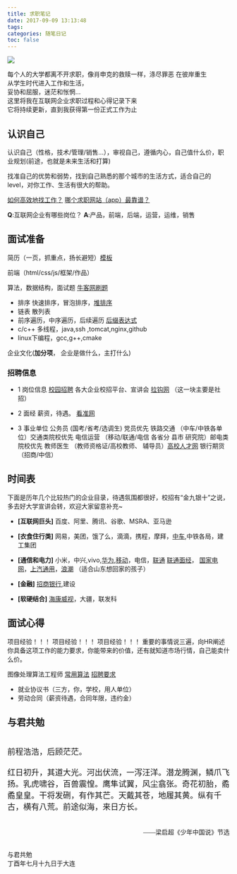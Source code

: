 ```yaml
---
title: 求职笔记
date: 2017-09-09 13:13:48
tags:
categories: 随笔日记
toc: false
---
```


![](http://image12.m1905.cn/mapps/uploadfile/edu/2014/0925/2014092510594066002.jpg)

<!-- <p style="font-size:18px"><span style="FONT-FAMILY: 楷体,楷体_GB2312, SimKai"> 每个人的大学都离不开求职，像肖申克的救赎一样，涤尽罪恶 在彼岸重生<br> 从学生时代进入工作和生活，妥协和屈服，迷茫和怅惘...<br> 这里将我在互联网企业求职过程和心得记录下来<br> 它将持续更新，直到我获得第一份正式工作为止</span></p> -->

每个人的大学都离不开求职，像肖申克的救赎一样，涤尽罪恶 在彼岸重生<br> 从学生时代进入工作和生活，<br>妥协和屈服，迷茫和怅惘...<br> 这里将我在互联网企业求职过程和心得记录下来<br> 它将持续更新，直到我获得第一份正式工作为止

## 认识自己
 认识自己（性格，技术/管理/销售...），审视自己，遵循内心，自己值什么价，职业规划(前途，也就是未来生活和打算)

 找准自己的优势和弱势，找到自己熟悉的那个城市的生活方式，适合自己的level，对你工作、生活有很大的帮助。

[如何高效地找工作？](https://www.zhihu.com/question/20221715)
[哪个求职网站（app）最靠谱？](https://www.zhihu.com/question/21383951)

**Q**:互联网企业有哪些岗位？
**A**:产品，前端，后端，运营，运维，销售

## 面试准备
 简历（一页，抓重点，扬长避短）[模板](http://office.mmais.com.cn/List.shtml?cat=WORD&tag=13)

 前端（html/css/js/框架/作品）

 算法，数据结构，面试题 [牛客网刷题](https://www.nowcoder.com/)

* 排序 快速排序，冒泡排序，[堆排序](http://bubkoo.com/2014/01/14/sort-algorithm/heap-sort/)
* 链表 散列表
* 前序遍历，中序遍历，后续遍历 [后缀表达式](http://blog.csdn.net/antineutrino/article/details/6763722)
* c/c++ 多线程，java,ssh ,tomcat,nginx,github
* linux下编程，gcc,g++,cmake

企业文化(**加分项**， 企业是做什么，主打什么)

### 招聘信息

* 1 岗位信息
      [校园招聘](https://xiaoyuan.zhaopin.com/)
      各大企业校招平台、宣讲会
      [拉钩网](https://www.lagou.com/) （这一块主要是社招）


* 2 面经
      薪资，待遇。 [看准网](http://www.kanzhun.com/)

* 3 事业单位
      公务员 (国考/省考/选调生) 党员优先
      铁路交通 （中车/中铁各单位）交通类院校优先
      电信运营 （移动/联通/电信 各省分 县市 研究院）邮电类院校优先
      教师医生 （教师资格证/高校教师、 辅导员）[高校人才网](http://www.gaoxiaojob.com/)
      银行期货 （招商/中信）

## 时间表
下面是历年几个比较热门的企业目录，待遇氛围都很好，校招有“金九银十”之说，多去好大学宣讲会转，欢迎大家留意补充~

* **[互联网巨头]** 百度、阿里、腾讯、谷歌、MSRA、亚马逊

* **[衣食住行类]** 网易，美团，饿了么，滴滴，携程，摩拜，[中车](http://211.147.25.243/g17209.aspx),中铁各局，建工集团

* **[通信和电力]** 小米，中兴,vivo,[华为](http://career.huawei.com/reccampportal/campus4_index.html#campus4/pages/home/trainee.html?type=0&faqtype=3),[移动](http://special.zhaopin.com/2017/sh/zgyd091093w/scJob.html)，电信，[联通](http://chinaunicom2018.zhaopin.com/cl.html?=1105801) [联通面经](http://wk.yingjiesheng.com/v-000-022-341.html)， [国家电网](http://xjgc.zhaopin.com/)，[上汽通用](http://sgm.zhiye.com/campusjobs)，[浪潮](http://career.inspur.com/cwbase/web/recportal/index.html) （适合山东想回家的孩子）

* **[金融]** [招商银行](http://career.cmbchina.com/Campus/Campus.html),建设

* **[软硬结合]** [海康威视](http://campus.hikvision.com)，大疆，联发科


## 面试心得

项目经验！！！
项目经验！！！
项目经验！！！
重要的事情说三遍，向HR阐述你具备这项工作的能力要求，你能带来的价值，还有就知道市场行情，自己能卖什么价。


图像处理算法工程师 [常用算法](http://blog.csdn.net/u013360881/article/details/47609581) [招聘要求](http://blog.csdn.net/liuuze5/article/details/44247043)

* 就业协议书（三方，你，学校，用人单位）
* 劳动合同（薪资待遇，合同年限，违约金）

## 与君共勉
<p style="font-size:18px"><span style="FONT-FAMILY: 楷体,楷体_GB2312, SimKai"> <br>前程浩浩，后顾茫茫。<br><br>红日初升，其道大光。河出伏流，一泻汪洋。潜龙腾渊，鳞爪飞扬。乳虎啸谷，百兽震惶。鹰隼试翼，风尘翕张。奇花初胎，矞矞皇皇。干将发硎，有作其芒。天戴其苍，地履其黄。纵有千古，横有八荒。前途似海，来日方长。</span></p>
<p style="TEXT-ALIGN: right "><br/><span style="FONT-FAMILY: 楷体,楷体_GB2312, SimKai">&mdash;&mdash;梁启超《少年中国说》节选</span></p>

<p ><br/><span style="FONT-FAMILY: 楷体,楷体_GB2312, SimKai">与君共勉<br>丁酉年七月十九日于大连</span></p>
